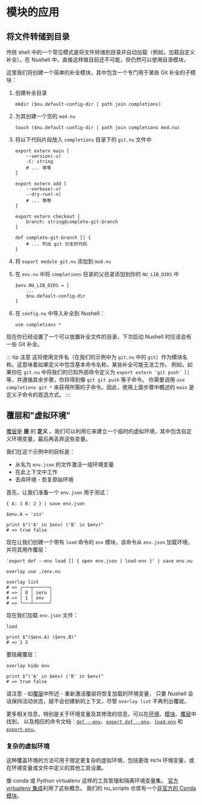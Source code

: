 # 模块的应用

## 将文件转储到目录

传统 shell 中的一个常见模式是将文件转储到目录并自动加载（例如，加载自定义补全）。在 Nushell 中，直接这样做目前还不可能，但仍然可以使用目录模块。

这里我们将创建一个简单的补全模块，其中包含一个专门用于某些 Git 补全的子模块：

1. 创建补全目录

   `mkdir ($nu.default-config-dir | path join completions)`

2. 为其创建一个空的 `mod.nu`

   `touch ($nu.default-config-dir | path join completions mod.nu)`

3. 将以下代码片段放入 `completions` 目录下的 `git.nu` 文件中

   ```nu
   export extern main [
       --version(-v)
       -C: string
       # ... 等等
   ]

   export extern add [
       --verbose(-v)
       --dry-run(-n)
       # ... 等等
   ]

   export extern checkout [
       branch: string@complete-git-branch
   ]

   def complete-git-branch [] {
       # ... 列出 git 分支的代码
   }
   ```

4. 将 `export module git.nu` 添加到 `mod.nu`
5. 在 `env.nu` 中将 `completions` 目录的父目录添加到你的 `NU_LIB_DIRS` 中

   ```nu
   $env.NU_LIB_DIRS = [
       ...
       $nu.default-config-dir
   ]
   ```

6. 在 `config.nu` 中导入补全到 Nushell：

   `use completions *`

现在你已经设置了一个可以放置补全文件的目录，下次启动 Nushell 时应该会有一些 Git 补全。

::: tip 注意
这将使用文件名（在我们的示例中为 `git.nu` 中的 `git`）作为模块名称。这意味着如果定义中包含基本命令名称，某些补全可能无法工作。
例如，如果你在 `git.nu` 中将我们的已知外部命令定义为 `export extern 'git push' []` 等，并遵循其余步骤，你将得到像 `git git push` 等子命令。
你需要调用 `use completions git *` 来获得所需的子命令。因此，使用上面步骤中概述的 `main` 是定义子命令的首选方式。
:::

## 覆层和"虚拟环境"

[覆层](/zh-CN/book/overlays.md)是 **层** 的 **定义** 。我们可以利用它来建立一个临时的虚拟环境，其中包含自定义环境变量，最后再丢弃这些变量。

我们在这个示例中的目标是：

- 从名为 `env.json` 的文件激活一组环境变量
- 在此上下文中工作
- 丢弃环境 - 恢复原始环境

首先，让我们准备一个 `env.json` 用于测试：

```nu
{ A: 1 B: 2 } | save env.json

$env.A = 'zzz'

print $"('A' in $env) ('B' in $env)"
# => true false
```

现在让我们创建一个带有 `load` 命令的 `env` 模块，该命令从 `env.json` 加载环境，并将其用作覆层：

```nu
'export def --env load [] { open env.json | load-env }' | save env.nu

overlay use ./env.nu

overlay list
# => ╭───┬──────╮
# => │ 0 │ zero │
# => │ 1 │ env  │
# => ╰───┴──────╯
```

现在我们加载 `env.json` 文件：

```nu
load

print $"($env.A) ($env.B)"
# => 1 2
```

要隐藏覆层：

```nu
overlay hide env

print $"('A' in $env) ('B' in $env)"
# => true false
```

请注意 - 如[覆层](/zh-CN/book/overlays.md)中所述 - 重新激活覆层将恢复加载的环境变量，
只要 Nushell 会话保持活动状态，就不会创建新的上下文，尽管 `overlay list` 不再列出覆层。

更多相关信息，特别是关于环境变量及其修改的信息，可以在[环境](/zh-CN/book/environment.md)、[模块](/zh-CN/book/modules.md)、[覆层](/zh-CN/book/overlays.md)中找到，
以及相应的命令文档：[`def --env`](/commands/docs/def.md)、[`export def --env`](/commands/docs/export_def.md)、[`load-env`](/commands/docs/load-env.md) 和 [`export-env`](/commands/docs/export-env.md)。

### 复杂的虚拟环境

这种覆盖环境的方法可用于限定更复杂的虚拟环境，包括更改 `PATH` 环境变量，或在环境变量或文件中定义的其他工具设置。

像 conda 或 Python virtualenv 这样的工具管理和隔离环境变量集。
[官方 virtualenv 集成](https://github.com/pypa/virtualenv/blob/main/src/virtualenv/activation/nushell/activate.nu)利用了这些概念。
我们的 nu_scripts 仓库有一个[非官方的 Conda 模块](https://github.com/nushell/nu_scripts/tree/main/modules/virtual_environments)。
